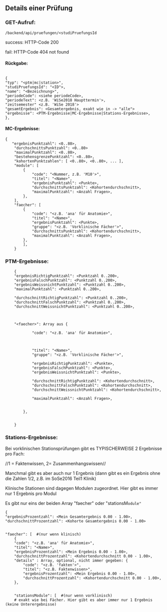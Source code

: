 ## Details einer Prüfung 

### GET-Aufruf: 
`/backend/api/pruefungen/<studiPruefungsId`

success: HTTP-Code 200

fail: HTTP-Code 404 not found

#### Rückgabe: 
```

{
"typ": "<ptm|mc|station>",
"studiPruefungsId": "<ID">,
"name": "<Bezeichnung>",
"periodeCode": <siehe periodeCode>,
"periodeText": <z.B. 'WiSe2018 Haupttermin'>,
"zeitsemester" <z.B. 'WiSe 2018'>
"gesamtErgebnis": <Gesamtergebnis, exakt wie in -> "alle">
"ergebnisse": <PTM-Ergebnisse|MC-Ergebnisse|Stations-Ergebnisse>,
},
```

#### MC-Ergebnisse: 
```
{
   "ergebnisPunktzahl": <0..80>,
	"durchschnittsPunktzahl": <0..80>
	"maximalPunktzahl": <0..80>,
	"bestehensgrenzePunktzahl": <0..80>,
	"kohortenPunktzahlen": [ <0..80>, <0..80>, ... ],
	"module": [
		{
			"code": "<Nummer, z.B. 'M10'>",
			"titel": "<Name>",
			"ergebnisPunktzahl": <Punkte>,
			"durchschnittsPunktzahl": <Kohortendurchschnitt>,
			"maximalPunktzahl": <Anzahl Fragen>,
		},
	],
	"faecher": [
		{
			"code": "<z.B. 'ana' für Anatomie>",
			"titel": "<Name>",
			"ergebnisPunktzahl": <Punkte>,
			"gruppe": "<z.B. 'Vorklinische Fächer'>",
			"durchschnittsPunktzahl": <Kohortendurchschnitt>,
			"maximalPunktzahl": <Anzahl Fragen>,
		},
		],
	}
```

### PTM-Ergebnisse: 
```
	{
	"ergebnisRichtigPunktzahl": <Punktzahl 0..200>,
	"ergebnisFalschPunktzahl": <Punktzahl 0..200>,
	"ergebnisWeissnichtPunktzahl": <Punktzahl 0..200>,
	"maximalPunktzahl": <Punktzahl 0..200>,
	
	"durchschnittRichtigPunktzahl": <Punktzahl 0..200>,
	"durchschnittFalschPunktzahl": <Punktzahl 0..200>,
	"durchschnittWeissnichtPunktzahl": <Punktzahl 0..200>,


	
	"<faecher>": Array aus {
			
			"code": "<z.B. 'ana' für Anatomie>",
			

			
			"titel": "<Name>",
			"gruppe": "<z.B. 'Vorklinische Fächer'>",
			
			"ergebnisRichtigPunktzahl": <Punkte>,
			"ergebnisFalschPunktzahl": <Punkte>,
			"ergebnisWeissnichtPunktzahl": <Punkte>,
			
			"durchschnittRichtigPunktzahl": <Kohortendurchschnitt>,
			"durchschnittFalschPunktzahl": <Kohortendurchschnitt>,
			"durchschnittWeissnichtPunktzahl": <Kohortendurchschnitt>,
			
			"maximalPunktzahl": <Anzahl Fragen>,
			
	
		},
	
	
	}
```

### Stations-Ergebnisse: 
Bei vorklinischen Stationsprüfungen gibt es TYPISCHERWEISE 2 Ergebnisse pro Fach: 

//1 = Faktenwissen, 2= Zusammenhangswissen//

Manchmal gibt es aber auch nur 1 Ergebnis (dann gibt es ein Ergebnis ohne die Zahlen 1/2, z.B. im SoSe2016 Teil1 Klinik) 

Klinische Stationen sind dagegen Modulen zugeordnet. Hier gibt es immer nur 1 Ergebnis pro Modul

Es gibt nur eins der beiden Array "faecher" oder "stationsM`odule"`

```
{
"ergebnisProzentzahl": <Mein Gesamtergebnis 0.00 - 1.00>,
"durchschnittProzentzahl": <Kohorte Gesamtergebnis 0.00 - 1.00>

    
"faecher": [  #(nur wenn klinisch)
	{
	"code": "<z.B. 'ana' für Anatomie>",	
	"titel": "<Name>",
	"ergebnisProzentzahl": <Mein Ergebnis 0.00 - 1.00>,
	"durchschnittProzentzahl": <Kohortendurchschnitt 0.00 - 1.00>,
	"details" : Array, optional, nicht immer gegeben: {
		"code": "<z.B. 'fakten'>",	
		"titel": "<z.B. Faktenwissen>",
		"ergebnisProzentzahl": <Mein Ergebnis 0.00 - 1.00>,
		"durchschnittProzentzahl": <Kohortendurchschnitt 0.00 - 1.00>,
	},
	
	
	"stationsModule": [  #(nur wenn vorklinisch)
	# exakt wie bei Fächer. Hier gibt es aber immer nur 1 Ergebnis (keine Unterergebnisse)
```
